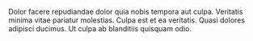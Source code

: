 Dolor facere repudiandae dolor quia nobis tempora aut culpa. Veritatis minima vitae pariatur molestias. Culpa est et ea veritatis. Quasi dolores adipisci ducimus. Ut culpa ab blanditiis quisquam odio.